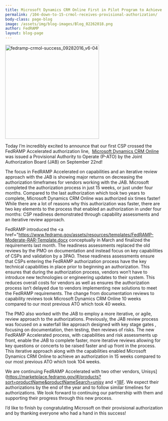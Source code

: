 ```yaml
---
title: Microsoft Dynamics CRM Online First in Pilot Program to Achieve JAB P-ATO – Accelerates Deployment from Two Years to 15 Weeks, Helps Federal Agencies Increase Time to Value
permalink: /104-down-to-15-crmol-receives-provisional-authorization/
body-class: page-blog
image: /assets/img/blog-images/Blog_02262018.png
author: FedRAMP
layout: blog-page
---
```

<img class="wp-image-62711 size-medium alignright" src="https://s3.amazonaws.com/sitesusa/wp-content/uploads/sites/482/2016/09/FedRAMP-CRMOL-Success_09282016_V6-04-300x300.jpg" alt="fedramp-crmol-success_09282016_v6-04" width="300" height="300" srcset="https://s3.amazonaws.com/sitesusa/wp-content/uploads/sites/482/2016/09/FedRAMP-CRMOL-Success_09282016_V6-04-300x300.jpg 300w, https://s3.amazonaws.com/sitesusa/wp-content/uploads/sites/482/2016/09/FedRAMP-CRMOL-Success_09282016_V6-04-150x150.jpg 150w, https://s3.amazonaws.com/sitesusa/wp-content/uploads/sites/482/2016/09/FedRAMP-CRMOL-Success_09282016_V6-04-768x768.jpg 768w, https://s3.amazonaws.com/sitesusa/wp-content/uploads/sites/482/2016/09/FedRAMP-CRMOL-Success_09282016_V6-04-1024x1024.jpg 1024w" sizes="(max-width: 300px) 100vw, 300px" />

Today I’m incredibly excited to announce that our first CSP crossed the FedRAMP Accelerated authorization line,  [Microsoft Dynamics CRM Online](https://www.fedramp.gov/104-down-to-15-crmol-receives-provisional-authorization/) was issued a Provisional Authority to Operate (P-ATO) by the Joint Authorization Board (JAB) on September 22nd!  

The focus in FedRAMP Accelerated on capabilities and an iterative review approach with the JAB is showing major returns on decreasing the authorization timeframes for vendors working with the JAB. Microsoft completed the authorization process in just 15 weeks, or just under four months. Compared to the last authorization which took two years to complete, Microsoft Dynamics CRM Online was authorized six times faster! While there are a lot of reasons why this authorization was faster, there are two key elements to the process that enabled an authorization in under four months: CSP readiness demonstrated through capability assessments and an iterative review approach.

FedRAMP introduced the <a href="https://www.fedramp.gov/assets/resources/templates/FedRAMP-Moderate-RAR-Template.docx</a> conceptually in March and finalized the requirements last month. The readiness assessments replaced the old reviews by the PMO on documentation and instead focus on key capabilities of CSPs and validation by a 3PAO. These readiness assessments ensure that CSPs entering the FedRAMP authorization process have the key technical capabilities in place prior to beginning an authorization. This ensures that during the authorization process, vendors won’t have to introduce new technologies or engineering updates to their system. This reduces overall costs for vendors as well as ensures the authorization process isn’t delayed due to vendors implementing new solutions to meet the FedRAMP requirements. The change from documentation reviews to capability reviews took Microsoft Dynamics CRM Online 10 weeks compared to our most previous ATO which took 40 weeks.

The PMO also worked with the JAB to employ a more iterative, or agile, review approach to the authorizations. Previously, the JAB review process was focused on a waterfall like approach designed with key stage gates , focusing on documentation, then testing, then reviews of risks. The new FedRAMP Accelerated process, with capabilities and risk assessments up front, enable the JAB to complete faster, more iterative reviews allowing for key questions or concerts to be raised faster and up front in the process. This iterative approach along with the capabilities enabled Microsoft Dynamics CRM Online to achieve an authorization in 15 weeks compared to our most previous ATO which took 104 weeks.

We are continuing FedRAMP Accelerated with two other vendors, Unisys](https://marketplace.fedramp.gov/#/products?sort=productName&productNameSearch=unisy and <[18F](https://marketplace.fedramp.gov/#/product/18f-cloudgov?sort=productName). We expect their authorizations by the end of the year and to follow similar timelines for authorizations. We look forward to continuing our partnership with them and supporting their progress through this new process.

I’d like to finish by congratulating Microsoft on their provisional authorization and by thanking everyone who had a hand in this success!
